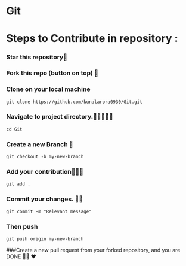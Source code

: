 # Git

# Steps to Contribute in repository :

### Star this repository🙂
### Fork this repo (button on top) 🍴
### Clone on your local machine<br>
`git clone https://github.com/kunalarora0930/Git.git`

### Navigate to project directory.🧑🏻‍👨🏻‍💻
`cd Git`
### Create a new Branch 🌳
`git checkout -b my-new-branch`
### Add your contribution👨🏻‍💻
`git add .`
### Commit your changes. 👍🏻
`git commit -m "Relevant message"`
### Then push 
`git push origin my-new-branch`<br>

###Create a new pull request from your forked repository, and you are DONE ✌🏻
❤️


